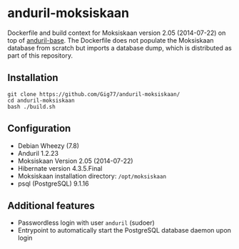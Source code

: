 # anduril-moksiskaan

Dockerfile and build context for Moksiskaan version 2.05 (2014-07-22) on top of  [anduril-base](https://github.com/Gig77/anduril-base). The Dockerfile does not populate the Moksiskaan database from scratch but imports a database dump, which is distributed as part of this repository.

## Installation

    git clone https://github.com/Gig77/anduril-moksiskaan/
    cd anduril-moksiskaan
    bash ./build.sh
    
## Configuration

* Debian Wheezy (7.8)
* Anduril 1.2.23
* Moksiskaan Version 2.05 (2014-07-22)
* Hibernate version 4.3.5.Final
* Moksiskaan installation directory: `/opt/moksiskaan`
* psql (PostgreSQL) 9.1.16

## Additional features

* Passwordless login with user `anduril` (sudoer)
* Entrypoint to automatically start the PostgreSQL database daemon upon login 
